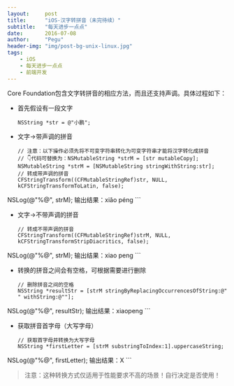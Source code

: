 ```yaml
---
layout:     post
title:      "iOS-汉字转拼音（未完待续）"
subtitle:   "每天进步一点点"
date:       2016-07-08
author:     "Pegu"
header-img: "img/post-bg-unix-linux.jpg"
tags:
    - iOS
    - 每天进步一点点
    - 前端开发
---
```



Core Foundation包含文字转拼音的相应方法，而且还支持声调。具体过程如下：

- 首先假设有一段文字

	```objc
	NSString *str = @"小鹏";
	```

- 文字→带声调的拼音
	
	```objc
	// 注意：以下操作必须先将不可变字符串转化为可变字符串才能将汉字转化成拼音
	// 👇代码可替换为：NSMutableString *strM = [str mutableCopy];
    NSMutableString *strM = [NSMutableString stringWithString:str];
	// 转成带声调的拼音
    CFStringTransform((CFMutableStringRef)str, NULL, kCFStringTransformToLatin, false);
NSLog(@"%@", strM);
输出结果：xiǎo péng
	```
	
- 文字→不带声调的拼音
	
	```objc
  // 转成不带声调的拼音
    CFStringTransform((CFMutableStringRef)strM, NULL, kCFStringTransformStripDiacritics, false);
NSLog(@"%@", strM);
输出结果：xiao peng
	```

- 转换的拼音之间会有空格，可根据需要进行删除
	
	```objc
  // 删除拼音之间的空格
    NSString *resultStr = [strM stringByReplacingOccurrencesOfString:@" " withString:@""];
NSLog(@"%@", resultStr);
输出结果：xiaopeng
	```

- 获取拼音首字母（大写字母）
	
	```objc
  // 获取首字母并转换为大写字母
    NSString *firstLetter = [strM substringToIndex:1].uppercaseString;
NSLog(@"%@", firstLetter);
输出结果：X
	```


>注意：这种转换方式仅适用于性能要求不高的场景！自行决定是否使用！


